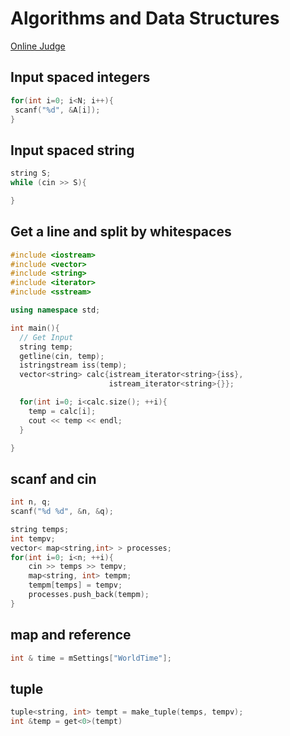 # Algorithms and Data Structures 
[Online Judge](http://judge.u-aizu.ac.jp/onlinejudge/finder.jsp?course=ALDS1)

## Input spaced integers
```cpp
for(int i=0; i<N; i++){
 scanf("%d", &A[i]);
}
```

## Input spaced string
```cpp
string S;
while (cin >> S){

}
```

## Get a line and split by whitespaces
```cpp
#include <iostream>
#include <vector>
#include <string>
#include <iterator>
#include <sstream>

using namespace std;

int main(){
  // Get Input
  string temp;
  getline(cin, temp);
  istringstream iss(temp);
  vector<string> calc{istream_iterator<string>{iss},
                      istream_iterator<string>{}};

  for(int i=0; i<calc.size(); ++i){
    temp = calc[i];
    cout << temp << endl;
  }

}
```

## scanf and cin
```cpp
int n, q;
scanf("%d %d", &n, &q);

string temps;
int tempv;
vector< map<string,int> > processes;
for(int i=0; i<n; ++i){
	cin >> temps >> tempv;
	map<string, int> tempm;
	tempm[temps] = tempv;
	processes.push_back(tempm);	
}
```

## map and reference
```cpp
int & time = mSettings["WorldTime"];
```

## tuple
```cpp
tuple<string, int> tempt = make_tuple(temps, tempv);
int &temp = get<0>(tempt)
```

